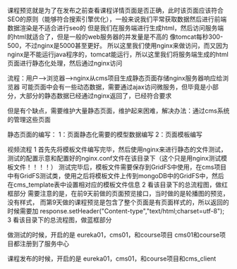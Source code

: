 课程预览就是为了在发布之前查看课程详情页面是否正确，此时该页面应该符合SEO的原则（能够符合搜索引擎优化），一般来说我们平常获取数据然后进行前端数据渲染是不适合进行seo的
但是我们在服务端进行生成html，然后访问服务端的html就适合了，但是一般的web服务器的并发量是不高的
像tomcat每秒300-500，不过nginx是5000甚至更好。
所以这里我们使用nginx来做访问，而又因为nginx是不能运行java程序的，tomcat能运行，所以这里我们将服务端生成的html页面进行静态化处理，然后通过nginx访问

流程：用户-->浏览器-->nginx从cms项目生成静态页面存储nginx服务器响应给浏览器
可能页面中会有一些动态数据，需要通过ajax访问微服务，但毕竟是小部分，大部分的静态数据已经通过nginx返回了，已经符合要求

但是有个缺点，需要维护大量静态页面，维护起来困难，解决办法：通过cms系统的管理这些页面



静态页面的编写：
1：页面静态化需要的模型数据编写
2：页面模板编写

视频流程
1
首先先将模板文件编写完毕，然后使用nginx来进行静态的文件测试，测试的配置示意和配置好的nginx.conf文件在该目录下（这个只是用nginx测试模板文件！！！！）
测试完毕后，模板文件需要保存到GridFS中使用，在cms项目中有GridFS测试类，使用之后将模板文件上传到mongoDB中的GridFS中，然后在cms_template表中设置相对应的模板文件信息
2
看该目录下的总流程图，做红框部分
需要注意的是，在前9天前做的页面预览接口，当时做的是轮播图的预览，没有样式，
而第9天做的课程预览是包含了整个页面是有页面样式的，所以返回的时候需要加
response.setHeader("Content-type","text/html;charset=utf-8");
3
看该目录下的总流程图，做蓝框部分


做测试的时候，开启的是
eureka01，cms01，和course项目
cms01和course项目都注册到了服务中心


课程发布的时候，开启的是
eureka01，cms01，和course项目和cms_client








